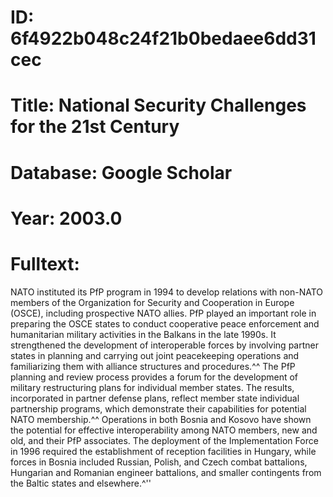 # ID: 6f4922b048c24f21b0bedaee6dd31cec
# Title: National Security Challenges for the 21st Century
# Database: Google Scholar
# Year: 2003.0
# Fulltext:
NATO instituted its PfP program in 1994 to develop relations with non-NATO members of the Organization for Security and Cooperation in Europe (OSCE), including prospective NATO allies.
PfP played an important role in preparing the OSCE states to conduct cooperative peace enforcement and humanitarian military activities in the Balkans in the late 1990s.
It strengthened the development of interoperable forces by involving partner states in planning and carrying out joint peacekeeping operations and familiarizing them with alliance structures and procedures.^^ The PfP planning and review process provides a forum for the development of military restructuring plans for individual member states.
The results, incorporated in partner defense plans, reflect member state individual partnership programs, which demonstrate their capabilities for potential NATO membership.^^ Operations in both Bosnia and Kosovo have shown the potential for effective interoperability among NATO members, new and old, and their PfP associates.
The deployment of the Implementation Force in 1996 required the establishment of reception facilities in Hungary, while forces in Bosnia included Russian, Polish, and Czech combat battalions, Hungarian and Romanian engineer battalions, and smaller contingents from the Baltic states and elsewhere.^''